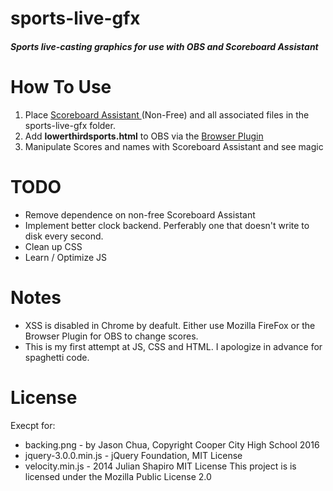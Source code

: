 # sports-live-gfx
##### Sports live-casting graphics for use with OBS and Scoreboard Assistant
# How To Use
1. Place [Scoreboard Assistant ](https://obsproject.com/forum/resources/scoreboard-assistant.112/) (Non-Free) and all associated files in the sports-live-gfx folder.
2. Add **lowerthirdsports.html** to OBS via the [Browser Plugin](https://obsproject.com/forum/resources/browser-plugin.115/)
3. Manipulate Scores and names with Scoreboard Assistant and see magic
# TODO
- Remove dependence on non-free Scoreboard Assistant
- Implement better clock backend. Perferably one that doesn't write to disk every second.
- Clean up CSS
- Learn / Optimize JS
# Notes
- XSS is disabled in Chrome by deafult. Either use Mozilla FireFox or the Browser Plugin for OBS to change scores.
- This is my first attempt at JS, CSS and HTML. I apologize in advance for spaghetti code.
# License
Execpt for:
- backing.png - by Jason Chua, Copyright Cooper City High School 2016
- jquery-3.0.0.min.js - jQuery Foundation, MIT License
- velocity.min.js - 2014 Julian Shapiro MIT License
This project is is licensed under the Mozilla Public License 2.0
